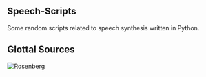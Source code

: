 ## Speech-Scripts
Some random scripts related to speech synthesis written in Python.

## Glottal Sources

![Rosenberg](https://raw.githubusercontent.com/jareddrayton/Speech-Scripts/blob/master/images/rosenberg.png)
